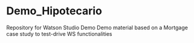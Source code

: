# Demo_Hipotecario
Repository for Watson Studio Demo
Demo material based on a Mortgage case study to test-drive WS functionalities
